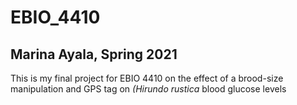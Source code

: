 # EBIO_4410
## Marina Ayala, Spring 2021
This is my final project for EBIO 4410 on the effect of a brood-size manipulation and GPS tag on *(Hirundo rustica* blood glucose levels
